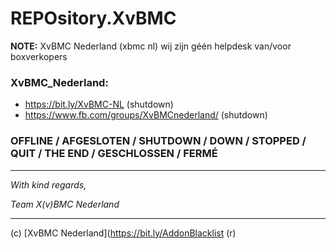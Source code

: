 # REPOsitory.XvBMC
 
**NOTE:** XvBMC Nederland (xbmc nl) wij zijn géén helpdesk van/voor boxverkopers
 
  
   
### XvBMC_Nederland: 
* https://bit.ly/XvBMC-NL (shutdown)
* https://www.fb.com/groups/XvBMCnederland/ (shutdown)
 
### OFFLINE / AFGESLOTEN / SHUTDOWN / DOWN / STOPPED / QUIT / THE END / GESCHLOSSEN / FERMÉ
 
----------
 
*With kind regards,*
 
*Team X(v)BMC Nederland*
 
----------
 
(c) [XvBMC Nederland](https://bit.ly/AddonBlacklist (r)